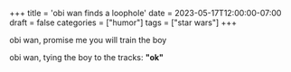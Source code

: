 +++
title = 'obi wan finds a loophole'
date = 2023-05-17T12:00:00-07:00
draft = false
categories = ["humor"]
tags = ["star wars"]
+++

obi wan, promise me you will train the boy

obi wan, tying the boy to the tracks: **"ok"**